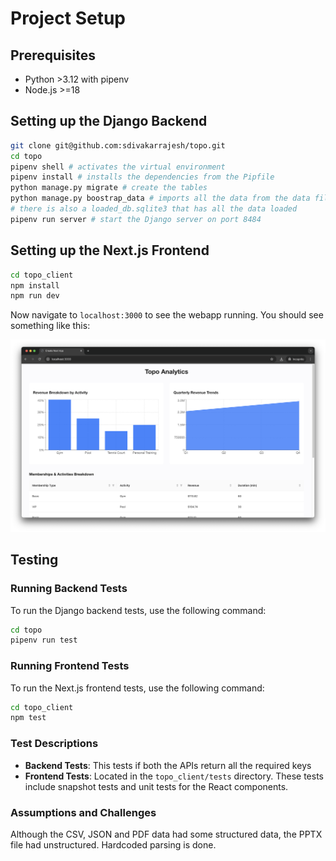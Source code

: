 # Project Setup

## Prerequisites

- Python >3.12 with pipenv
- Node.js >=18

## Setting up the Django Backend

```bash
git clone git@github.com:sdivakarrajesh/topo.git
cd topo
pipenv shell # activates the virtual environment
pipenv install # installs the dependencies from the Pipfile
python manage.py migrate # create the tables
python manage.py boostrap_data # imports all the data from the data files into DB tables
# there is also a loaded_db.sqlite3 that has all the data loaded
pipenv run server # start the Django server on port 8484
```

## Setting up the Next.js Frontend

```bash
cd topo_client
npm install
npm run dev
```

Now navigate to `localhost:3000` to see the webapp running. You should see something like this:

![Screenshot](data/ss1.png)

## Testing

### Running Backend Tests

To run the Django backend tests, use the following command:

```bash
cd topo
pipenv run test
```

### Running Frontend Tests

To run the Next.js frontend tests, use the following command:

```bash
cd topo_client
npm test
```

### Test Descriptions

- **Backend Tests**: This tests if both the APIs return all the required keys
- **Frontend Tests**: Located in the `topo_client/tests` directory. These tests include snapshot tests and unit tests for the React components.


### Assumptions and Challenges

Although the CSV, JSON and PDF data had some structured data, the PPTX file had unstructured. Hardcoded parsing is done.